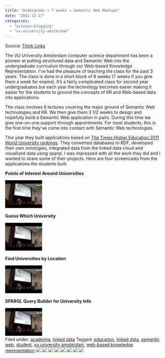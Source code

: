```yaml
---
title: "Undergrads + 7 weeks = Semantic Web Mashups"
date: "2011-12-17"
categories: 
  - "science-blogging"
  - "vu-university-amsterdam"
---
```


Source: [Think Links](http://thinklinks.wordpress.com/feed/)

The VU University Amsterdam computer science department has been a pioneer at putting structured data and Semantic Web into the undergraduate curriculum through our Web-based Knowledge Representation. I’ve had the pleasure of teaching the class for the past 3 years. The class is done in a short block of 8 weeks (7 weeks if you give them a week for exams). It’s a fairly complicated class for second year undergraduates but each year the technology becomes easier making it easier for the students to ground the concepts of KR and Web-based data into applications.

The class involves 6 lectures covering the major ground of Semantic Web technologies and KR. We then give them 3 1/2 weeks to design and hopefully build a Semantic Web application in pairs. During this time we give one-on-one support through appointments. For most students, this is the first time they’ve come into contact with Semantic Web technologies.

This year they built applications based on [The Times Higher Education 2011 World University rankings](http://www.timeshighereducation.co.uk/world-university-rankings/index.html). They converted databases to RDF, developed their own ontologies, integrated data from the linked data cloud and visualized data using sparql. I was impressed with all the work they did and I wanted to share some of their projects. Here are four screencasts from the applications the students built.

**Points of Interest Around Universities**

[![](images/2.jpg)](https://thinklinks.wordpress.com/2011/12/17/undergrads-7-weeks-semantic-web-mashups/)

**Guess Which University**

[![](images/2.jpg)](https://thinklinks.wordpress.com/2011/12/17/undergrads-7-weeks-semantic-web-mashups/)

**Find Universities by Location**

[![](images/2.jpg)](https://thinklinks.wordpress.com/2011/12/17/undergrads-7-weeks-semantic-web-mashups/)

**SPARQL Query Builder for University Info**

[![](images/2.jpg)](https://thinklinks.wordpress.com/2011/12/17/undergrads-7-weeks-semantic-web-mashups/)  
Filed under: [academia](https://thinklinks.wordpress.com/category/academia/), [linked data](https://thinklinks.wordpress.com/category/linked-data/) Tagged: [education](https://thinklinks.wordpress.com/tag/education/), [linked data](https://thinklinks.wordpress.com/tag/linked-data/), [semantic web](https://thinklinks.wordpress.com/tag/semantic-web/), [student](https://thinklinks.wordpress.com/tag/student/), [vu university amsterdam](https://thinklinks.wordpress.com/tag/vu-university-amsterdam/), [web-based knowledge representation](https://thinklinks.wordpress.com/tag/web-based-knowledge-representation/) [![](http://feeds.wordpress.com/1.0/comments/thinklinks.wordpress.com/340/)](http://feeds.wordpress.com/1.0/gocomments/thinklinks.wordpress.com/340/) [![](http://feeds.wordpress.com/1.0/delicious/thinklinks.wordpress.com/340/)](http://feeds.wordpress.com/1.0/godelicious/thinklinks.wordpress.com/340/) [![](http://feeds.wordpress.com/1.0/facebook/thinklinks.wordpress.com/340/)](http://feeds.wordpress.com/1.0/gofacebook/thinklinks.wordpress.com/340/) [![](http://feeds.wordpress.com/1.0/twitter/thinklinks.wordpress.com/340/)](http://feeds.wordpress.com/1.0/gotwitter/thinklinks.wordpress.com/340/) [![](http://feeds.wordpress.com/1.0/stumble/thinklinks.wordpress.com/340/)](http://feeds.wordpress.com/1.0/gostumble/thinklinks.wordpress.com/340/) [![](http://feeds.wordpress.com/1.0/digg/thinklinks.wordpress.com/340/)](http://feeds.wordpress.com/1.0/godigg/thinklinks.wordpress.com/340/) [![](http://feeds.wordpress.com/1.0/reddit/thinklinks.wordpress.com/340/)](http://feeds.wordpress.com/1.0/goreddit/thinklinks.wordpress.com/340/) ![](http://stats.wordpress.com/b.gif?host=thinklinks.wordpress.com&blog=5274753&post=340&subd=thinklinks&ref=&feed=1)
